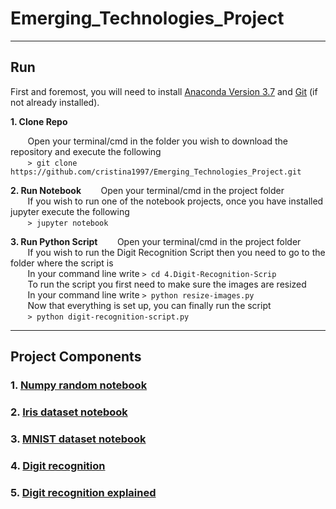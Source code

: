 # Emerging_Technologies_Project
***
## Run
First and foremost, you will need to install [Anaconda Version 3.7](https://www.anaconda.com/download/) and [Git](https://git-scm.com/book/en/v2/Getting-Started-Installing-Git) (if not already installed).

**1. Clone Repo**

&nbsp;&nbsp;&nbsp;&nbsp;&nbsp;&nbsp;&nbsp;Open your terminal/cmd in the folder you wish to download the repository and execute the following <br>
&nbsp;&nbsp;&nbsp;&nbsp;&nbsp;&nbsp;&nbsp;```> git clone https://github.com/cristina1997/Emerging_Technologies_Project.git```

**2. Run Notebook**
&nbsp;&nbsp;&nbsp;&nbsp;&nbsp;&nbsp;&nbsp;Open your terminal/cmd in the project folder <br>
&nbsp;&nbsp;&nbsp;&nbsp;&nbsp;&nbsp;&nbsp;If you wish to run one of the notebook projects, once you have installed jupyter execute the following <br>
&nbsp;&nbsp;&nbsp;&nbsp;&nbsp;&nbsp;&nbsp;```> jupyter notebook```

**3. Run Python Script**
&nbsp;&nbsp;&nbsp;&nbsp;&nbsp;&nbsp;&nbsp;Open your terminal/cmd in the project folder <br>
&nbsp;&nbsp;&nbsp;&nbsp;&nbsp;&nbsp;&nbsp;If you wish to run the Digit Recognition Script then you need to go to the folder where the script is <br>
&nbsp;&nbsp;&nbsp;&nbsp;&nbsp;&nbsp;&nbsp;In your command line write ```> cd 4.Digit-Recognition-Scrip``` <br>
&nbsp;&nbsp;&nbsp;&nbsp;&nbsp;&nbsp;&nbsp;To run the script you first need to make sure the images are resized <br>
&nbsp;&nbsp;&nbsp;&nbsp;&nbsp;&nbsp;&nbsp;In your command line write ```> python resize-images.py``` <br>
&nbsp;&nbsp;&nbsp;&nbsp;&nbsp;&nbsp;&nbsp;Now that everything is set up, you can finally run the script <br>
&nbsp;&nbsp;&nbsp;&nbsp;&nbsp;&nbsp;&nbsp;```> python digit-recognition-script.py```

***

## Project Components
### 1. [Numpy random notebook](https://github.com/cristina1997/Emerging_Technologies_Project/blob/master/1.Numpy-Random-Notebook/numpy-random-notebook.ipynb)

### 2. [Iris dataset notebook](https://github.com/cristina1997/Emerging_Technologies_Project/blob/master/2.Iris-Dataset-Notebook/iris-dataset-notebook.ipynb)

### 3. [MNIST dataset notebook](https://github.com/cristina1997/Emerging_Technologies_Project/blob/master/3.MNIST-Dataset-Notebook/MNIST-dataset-notebook.ipynb)

### 4. [Digit recognition](https://github.com/cristina1997/Emerging_Technologies_Project/tree/master/4.Digit-Recognition-Script)

### 5. [Digit recognition explained](https://github.com/cristina1997/Emerging_Technologies_Project/blob/master/5.Digit-Recognition-Notebook/digit-recognition-notebook.ipynb)
